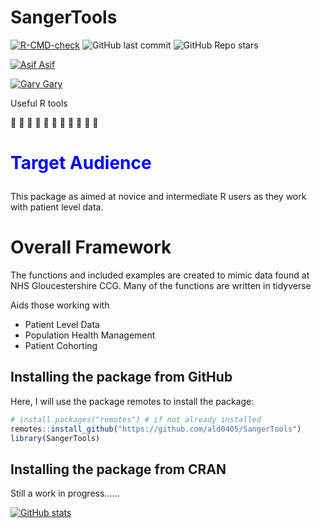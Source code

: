 # SangerTools


 <!-- badges: start -->
  [![R-CMD-check](https://github.com/ald0405/SangerTools/workflows/R-CMD-check/badge.svg)](https://github.com/ald0405/SangerTools/actions)
  ![GitHub last commit](https://img.shields.io/github/last-commit/ald0405/SangerTools)
  ![GitHub Repo stars](https://img.shields.io/github/stars/ald0405/SangerTools?label=SangerToolsR%20Stars)
  <!-- badges: end -->



[![Asif](https://i.stack.imgur.com/gVE0j.png) Asif](https://www.linkedin.com/in/asiflaldin/)

[![Gary](https://i.stack.imgur.com/gVE0j.png) Gary](https://www.linkedin.com/in/ghutson/)

Useful R tools



:hospital: :hospital: :hospital: :hospital: :hospital: :hospital: :hospital: :hospital: :syringe: :syringe: :syringe:

# <p style="color:blue"> Target Audience </p>  

This package as aimed at novice and intermediate R users as they work with patient level data. 
# Overall Framework 
The functions and included examples are created to mimic data found at 
NHS Gloucestershire CCG. Many of the functions are written in tidyverse



Aids those working with 
* Patient Level Data
* Population Health Management
* Patient Cohorting 

## Installing the package from GitHub

Here, I will use the package remotes to install the package:

``` r
# install.packages("remotes") # if not already installed
remotes::install_github("https://github.com/ald0405/SangerTools")
library(SangerTools)

```
## Installing the package from CRAN

Still a work in progress......


[![GitHub stats](https://github-readme-stats.vercel.app/api?username=ald0405)](https://github.com/anuraghazra/github-readme-stats)
